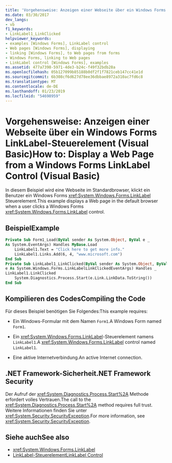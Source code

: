 ```yaml
---
title: 'Vorgehensweise: Anzeigen einer Webseite über ein Windows Forms LinkLabel-Steuerelement (Visual Basic)'
ms.date: 03/30/2017
dev_langs:
- vb
f1_keywords:
- LinkLabel1_LinkClicked
helpviewer_keywords:
- examples [Windows Forms], LinkLabel control
- Web pages [Windows Forms], displaying
- linking [Windows Forms], to Web pages from forms
- Windows Forms, linking to Web pages
- LinkLabel control [Windows Forms], examples
ms.assetid: 477a7398-5971-4de3-b24c-f49f32bdb28a
ms.openlocfilehash: 05b127099b85188b0df2f1f7821ceb147cc41e1d
ms.sourcegitcommit: 6b308cf6d627d78ee36dbbae8972a310ac7fd6c8
ms.translationtype: MT
ms.contentlocale: de-DE
ms.lasthandoff: 01/23/2019
ms.locfileid: "54698959"
---
```

# <a name="how-to-display-a-web-page-from-a-windows-forms-linklabel-control-visual-basic"></a><span data-ttu-id="b492d-102">Vorgehensweise: Anzeigen einer Webseite über ein Windows Forms LinkLabel-Steuerelement (Visual Basic)</span><span class="sxs-lookup"><span data-stu-id="b492d-102">How to: Display a Web Page from a Windows Forms LinkLabel Control (Visual Basic)</span></span>
<span data-ttu-id="b492d-103">In diesem Beispiel wird eine Webseite im Standardbrowser, klickt ein Benutzer ein Windows Forms <xref:System.Windows.Forms.LinkLabel> Steuerelement.</span><span class="sxs-lookup"><span data-stu-id="b492d-103">This example displays a Web page in the default browser when a user clicks a Windows Forms <xref:System.Windows.Forms.LinkLabel> control.</span></span>  
  
## <a name="example"></a><span data-ttu-id="b492d-104">Beispiel</span><span class="sxs-lookup"><span data-stu-id="b492d-104">Example</span></span>  
  
```vb  
Private Sub Form1_Load(ByVal sender As System.Object, ByVal e _  
As System.EventArgs) Handles MyBase.Load  
    LinkLabel1.Text = "Click here to get more info."  
    LinkLabel1.Links.Add(6, 4, "www.microsoft.com")  
End Sub  
Private Sub LinkLabel1_LinkClicked(ByVal sender As System.Object, ByVal _  
e As System.Windows.Forms.LinkLabelLinkClickedEventArgs) Handles _  
LinkLabel1.LinkClicked  
    System.Diagnostics.Process.Start(e.Link.LinkData.ToString())  
End Sub  
```  
  
## <a name="compiling-the-code"></a><span data-ttu-id="b492d-105">Kompilieren des Codes</span><span class="sxs-lookup"><span data-stu-id="b492d-105">Compiling the Code</span></span>  
 <span data-ttu-id="b492d-106">Für dieses Beispiel benötigen Sie Folgendes:</span><span class="sxs-lookup"><span data-stu-id="b492d-106">This example requires:</span></span>  
  
-   <span data-ttu-id="b492d-107">Ein Windows-Formular mit dem Namen `Form1`.</span><span class="sxs-lookup"><span data-stu-id="b492d-107">A Windows Form named `Form1`.</span></span>  
  
-   <span data-ttu-id="b492d-108">Ein <xref:System.Windows.Forms.LinkLabel>-Steuerelement namens `LinkLabel1`.</span><span class="sxs-lookup"><span data-stu-id="b492d-108">A <xref:System.Windows.Forms.LinkLabel> control named `LinkLabel1`.</span></span>  
  
-   <span data-ttu-id="b492d-109">Eine aktive Internetverbindung.</span><span class="sxs-lookup"><span data-stu-id="b492d-109">An active Internet connection.</span></span>  
  
## <a name="net-framework-security"></a><span data-ttu-id="b492d-110">.NET Framework-Sicherheit</span><span class="sxs-lookup"><span data-stu-id="b492d-110">.NET Framework Security</span></span>  
 <span data-ttu-id="b492d-111">Der Aufruf der <xref:System.Diagnostics.Process.Start%2A> Methode erfordert volles Vertrauen.</span><span class="sxs-lookup"><span data-stu-id="b492d-111">The call to the <xref:System.Diagnostics.Process.Start%2A> method requires full trust.</span></span> <span data-ttu-id="b492d-112">Weitere Informationen finden Sie unter <xref:System.Security.SecurityException>.</span><span class="sxs-lookup"><span data-stu-id="b492d-112">For more information, see <xref:System.Security.SecurityException>.</span></span>  
  
## <a name="see-also"></a><span data-ttu-id="b492d-113">Siehe auch</span><span class="sxs-lookup"><span data-stu-id="b492d-113">See also</span></span>
- <xref:System.Windows.Forms.LinkLabel>
- [<span data-ttu-id="b492d-114">LinkLabel-Steuerelement</span><span class="sxs-lookup"><span data-stu-id="b492d-114">LinkLabel Control</span></span>](../../../../docs/framework/winforms/controls/linklabel-control-windows-forms.md)
